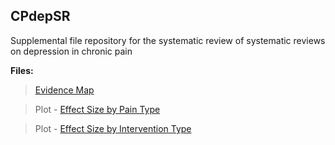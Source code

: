 ## CPdepSR

Supplemental file repository for the systematic review of systematic reviews on depression in chronic pain

**Files:**
> [Evidence Map](./EvidenceMap.html)

> Plot - [Effect Size by Pain Type](./PainES.html)

> Plot - [Effect Size by Intervention Type](./InterventionES.html)
